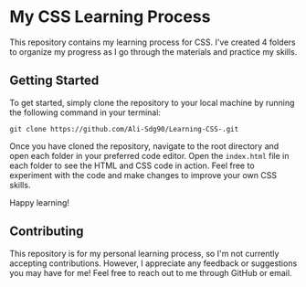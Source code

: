 <h1>My CSS Learning Process</h1>
<p>
    This repository contains my learning process for CSS. I've created 4 folders
    to organize my progress as I go through the materials and practice my
    skills.
</p>
<h2>Getting Started</h2>

<p>
    To get started, simply clone the repository to your local machine by running
    the following command in your terminal:
</p>
<pre><code>git clone https://github.com/Ali-Sdg90/Learning-CSS-.git</code></pre>
<p>
    Once you have cloned the repository, navigate to the root directory and open
    each folder in your preferred code editor. Open the
    <code>index.html</code> file in each folder to see the HTML and CSS code in
    action. Feel free to experiment with the code and make changes to improve
    your own CSS skills.
</p>
<p>Happy learning!</p>

<h2>Contributing</h2>
<p>
    This repository is for my personal learning process, so I'm not currently
    accepting contributions. However, I appreciate any feedback or suggestions
    you may have for me! Feel free to reach out to me through GitHub or email.
</p>
